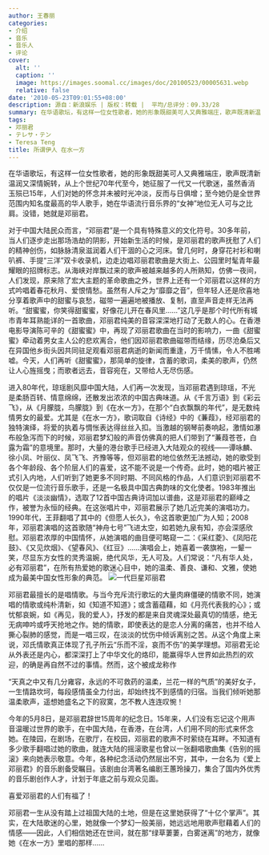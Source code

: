 ```yaml
---
author: 王春丽
categories:
- 介绍
- 音乐
- 音乐人
- 评论
cover:
  alt: ''
  caption: ''
  image: https://images.soomal.cc/images/doc/20100523/00005631.webp
  relative: false
date: '2010-05-23T09:01:55+08:00'
description: 源自：新浪娱乐 | 版权：转载 |  平均/总评分：09.33/28
summary: 在华语歌坛，有这样一位女性歌者，她的形象既甜美可人又典雅端庄，歌声既清新温润又深情婉转，从上个世纪70年代至今，她征服了一代又一代歌迷，虽然香消玉殒已15年，人们对她的怀念并未被时光冲淡，反而与日俱增；至今她仍是全世界范围内知名度最高的华人歌手，她在华语流行音乐界的“女神”地位无人可与之比肩。没错，她就是邓丽君。对于中国大陆民众而言，“邓丽君”是一个具有特殊意义的文化符号。30多年前，当人们逐步走出那场浩劫的阴影，开始新生活的时候…
tags:
- 邓丽君
- テレサ・テン
- Teresa Teng
title: 所谓伊人 在水一方
---
```


在华语歌坛，有这样一位女性歌者，她的形象既甜美可人又典雅端庄，歌声既清新温润又深情婉转，从上个世纪70年代至今，她征服了一代又一代歌迷，虽然香消玉殒已15年，人们对她的怀念并未被时光冲淡，反而与日俱增；至今她仍是全世界范围内知名度最高的华人歌手，她在华语流行音乐界的“女神”地位无人可与之比肩。没错，她就是邓丽君。

对于中国大陆民众而言，“邓丽君”是一个具有特殊意义的文化符号。30多年前，当人们逐步走出那场浩劫的阴影，开始新生活的时候，是邓丽君的歌声抚慰了人们的精神创伤，如脉脉清泉滋润着人们干涸的心之河床。曾几何时，身穿花衬衫和喇叭裤、手提“三洋”双卡收录机，边走边唱邓丽君歌曲是大街上、公园里时髦青年最耀眼的招牌标志。从海峡对岸飘过来的歌声被越来越多的人所熟知，仿佛一夜间，人们发现，原来除了宏大主题的革命歌曲之外，世界上还有一个邓丽君以这样的方式吟唱着春花秋月、爱恨情愁。虽然有人斥之为“靡靡之音”，但年轻人还是欣喜地分享着歌声中的甜蜜与哀愁，磁带一遍遍地被播放、复制，直至声音走样无法再听。“甜蜜蜜，你笑得甜蜜蜜，好像花儿开在春风里……”这几乎是那个时代所有城市青年耳熟能详的一首歌曲，邓丽君纯美的音容深深地打动了无数人的心。在香港电影导演陈可辛的《甜蜜蜜》中，再现了邓丽君歌曲在当时的影响力，一曲《甜蜜蜜》牵动着男女主人公的悲欢离合，他们因邓丽君歌曲磁带而结缘，历尽沧桑后又在异国他乡街头因共同驻足观看邓丽君病逝的新闻而重逢，万千情愫，令人不胜唏嘘。今天，人们再听《甜蜜蜜》，那简单的旋律，含蓄的歌词，柔美的歌声，仍然让人心旌摇曳；而歌者远去，音容宛在，又带给人无尽伤感。

进入80年代，琼瑶剧风靡中国大陆，人们再一次发现，当邓丽君遇到琼瑶，不光是柔肠百转、情意绵绵，还散发出浓浓的中国古典味道。从《千言万语》到《彩云飞》，从《月朦胧，鸟朦胧》到《在水一方》，在那个“白衣飘飘的年代”，是无数纯情男女的最爱。尤其是《在水一方》，歌词取自《诗经》中的《蒹葭》，经邓丽君的独特演绎，将爱的执着与惆怅表达得丝丝入扣。当激越的钢琴前奏响起，激情如瀑布般急泻而下的时候，邓丽君梦幻般的声音仿佛真的把人们带到了“蒹葭苍苍，白露为霜”的意境里。那时，大量的港台歌手已经进入大陆观众的视线――谭咏麟、徐小凤、叶丽仪、凤飞飞、齐豫等等，但邓丽君的地位依然无法撼动，她的歌受到各个年龄段、各个阶层人们的喜爱，这不能不说是一个传奇。此时，她的唱片被正式引入内地，人们听到了她更多不同时期、不同风格的作品，人们意识到邓丽君不仅仅是一位流行音乐歌手，还是一名极具中国古典韵味的文化使者。1983年推出的唱片《淡淡幽情》，选取了12首中国古典诗词加以谱曲，这是邓丽君的巅峰之作，被誉为永恒的经典。在这张唱片中，邓丽君展示了她几近完美的演唱功力。1990年代，王菲翻唱了其中的《但愿人长久》，令这首歌更加广为人知；2008年，邓丽君演唱的这首歌随“神舟七号”飞进太空，如若她九泉有知，亦会深感欣慰。邓丽君浓厚的中国情怀，从她演唱的曲目便可略窥一二：《采红菱》、《凤阳花鼓》、《又见炊烟》、《望春风》、《红豆》……演唱会上，她喜着一袭旗袍，一颦一笑，尽显东方女性的灵秀温婉，绝代风华，无人可及。人们常说：“凡有华人处，必有邓丽君”，在所有热爱她的歌迷心目中，她的温柔、善良、谦和、文雅，使她成为最美中国女性形象的典范。
![一代巨星邓丽君](https://images.soomal.cc/images/doc/20100523/00005631.webp)





邓丽君最擅长的是唱情歌。与当今充斥流行歌坛的大量肉麻僵硬的情歌不同，她演唱的情歌或纯朴清新，如《知道不知道》；或含蓄蕴藉，如《月亮代表我的心》；或忧郁哀婉，如《再见，我的爱人》，抒发的都是来自灵魂深处最真切的情感，绝无无病呻吟或呼天抢地之作。她的情歌，即使表达的是恋人分离的痛苦，也并不给人撕心裂肺的感觉，而是一唱三叹，在淡淡的忧伤中倾诉离别之苦。从这个角度上来说，邓氏情歌真正体现了孔子所云“乐而不淫，哀而不伤”的美学理想。邓丽君无论从外表还是内心，都深深打上了中华文化的烙印，能赢得华人世界如此热烈的欢迎，的确是再自然不过的事情。然而，这个被成龙称作

“天真之中又有几分雍容，永远的不可救药的温柔，兰花一样的气质”的美好女子，一生情路坎坷，每段感情虽全力付出，却始终找不到感情的归宿。当我们倾听她那温柔歌声，遥想她盛名之下的寂寞，怎不教人连连叹惋！

今年的5月8日，是邓丽君辞世15周年的纪念日。15年来，人们没有忘记这个用声音温暖过世界的歌手，在中国大陆，在香港，在台湾，人们用不同的形式来怀念她。在陵园，在剧场，在歌厅，在校园，邓丽君的歌声不时萦绕在耳畔。不知道有多少歌手翻唱过她的歌曲，就连大陆的摇滚歌星也曾以一张翻唱歌曲集《告别的摇滚》来向她表示敬意。今年，各种纪念活动仍然层出不穷，其中，一台名为《爱上邓丽君》的音乐剧备受瞩目。该剧由台湾著名编剧王蕙玲操刀，集合了国内外优秀的音乐剧创作人才，计划于年底之前与观众见面。

喜爱邓丽君的人们有福了！

邓丽君一生从没有踏上过祖国大陆的土地，但是在这里她获得了“十亿个掌声”。其实，在大陆歌迷的心里，她就像一个梦幻一般美丽，她远远地用歌声慰藉着人们的情感――因此，人们相信她还在世间，就在那“绿草萋萋，白雾迷离”的地方，就像她《在水一方》里唱的那样……